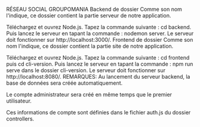 RÉSEAU SOCIAL GROUPOMANIA
Backend de dossier
Comme son nom l'indique, ce dossier contient la partie serveur de notre application.

Téléchargez et ouvrez Node.js.
Tapez la commande suivante : cd backend.
Puis lancez le serveur en tapant la commande : nodemon server.
Le serveur doit fonctionner sur http://localhost:3000/.
Frontend de dossier
Comme son nom l'indique, ce dossier contient la partie site de notre application.

Téléchargez et ouvrez Node.js.
Tapez la commande suivante : cd frontend puis cd cli-version.
Puis lancez le serveur en tapant la commande : npm run serve dans le dossier cli-version.
Le serveur doit fonctionner sur http://localhost:8080/.
REMARQUES:
Au lancement du serveur backend, la base de données sera créée automatiquement.

Le compte administrateur sera créé en même temps que le premier utilisateur.

Ces informations de compte sont définies dans le fichier auth.js du dossier controllers.

